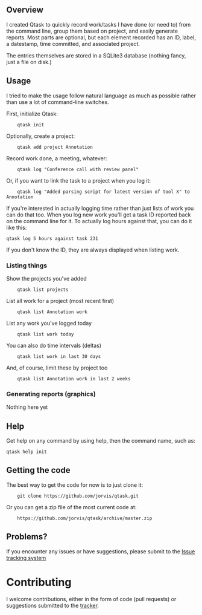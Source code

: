 ## Overview

I created Qtask to quickly record work/tasks I have done (or need to) from the command line, group them based on project, and easily generate reports.  Most parts are optional, but each element recorded has an ID, label, a datestamp, time committed, and associated project.

The entries themselves are stored in a SQLite3 database (nothing fancy, just a file on disk.)


## Usage

I tried to make the usage follow natural language as much as possible rather than use a lot of command-line switches.

First, initialize Qtask:

```
    qtask init
```

Optionally, create a project:

```
    qtask add project Annotation
```

Record work done, a meeting, whatever:

```
    qtask log "Conference call with review panel"
```

Or, if you want to link the task to a project when you log it:

```
    qtask log "Added parsing script for latest version of tool X" to Annotation
```

If you're interested in actually logging time rather than just lists of work you
can do that too.  When you log new work you'll get a task ID reported back on the
command line for it.  To actually log hours against that, you can do it like this:

```
qtask log 5 hours against task 231
```

If you don't know the ID, they are always displayed when listing work.

### Listing things

Show the projects you've added

```
    qtask list projects
```

List all work for a project (most recent first)

```
    qtask list Annotation work
```

List any work you've logged today

```
    qtask list work today
```

You can also do time intervals (deltas)

```
    qtask list work in last 30 days
```

And, of course, limit these by project too

```
    qtask list Annotation work in last 2 weeks
```

### Generating reports (graphics)

Nothing here yet


## Help

Get help on any command by using help, then the command name, such as:

```
qtask help init
```


## Getting the code

The best way to get the code for now is to just clone it:

```
    git clone https://github.com/jorvis/qtask.git
```

Or you can get a zip file of the most current code at:

```
    https://github.com/jorvis/qtask/archive/master.zip
```

## Problems?

If you encounter any issues or have suggestions,  please submit to the [Issue tracking system](https://github.com/jorvis/qtask/issues)


Contributing
============

I welcome contributions, either in the form of code (pull requests) or suggestions submitted to the [tracker](https://github.com/jorvis/qtask/issues).
